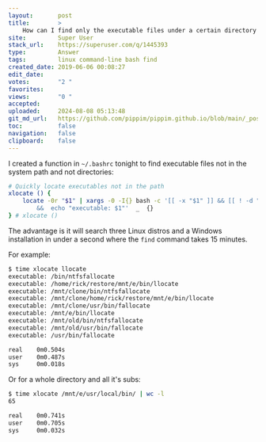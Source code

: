 ```yaml
---
layout:       post
title:        >
    How can I find only the executable files under a certain directory in Linux?
site:         Super User
stack_url:    https://superuser.com/q/1445393
type:         Answer
tags:         linux command-line bash find
created_date: 2019-06-06 00:08:27
edit_date:    
votes:        "2 "
favorites:    
views:        "0 "
accepted:     
uploaded:     2024-08-08 05:13:48
git_md_url:   https://github.com/pippim/pippim.github.io/blob/main/_posts/2019/2019-06-06-How-can-I-find-only-the-executable-files-under-a-certain-directory-in-Linux_.md
toc:          false
navigation:   false
clipboard:    false
---
```


I created a function in `~/.bashrc` tonight to find executable files not in the system path and not directories:



``` bash
# Quickly locate executables not in the path
xlocate () {
    locate -0r "$1" | xargs -0 -I{} bash -c '[[ -x "$1" ]] && [[ ! -d "$1" ]] \
        &&  echo "executable: $1"'  _  {}
} # xlocate ()
```

The advantage is it will search three Linux distros and a Windows installation in under a second where the `find` command takes 15 minutes.

For example:

``` bash
$ time xlocate llocate
executable: /bin/ntfsfallocate
executable: /home/rick/restore/mnt/e/bin/llocate
executable: /mnt/clone/bin/ntfsfallocate
executable: /mnt/clone/home/rick/restore/mnt/e/bin/llocate
executable: /mnt/clone/usr/bin/fallocate
executable: /mnt/e/bin/llocate
executable: /mnt/old/bin/ntfsfallocate
executable: /mnt/old/usr/bin/fallocate
executable: /usr/bin/fallocate

real	0m0.504s
user	0m0.487s
sys 	0m0.018s
```

Or for a whole directory and all it's subs:

``` bash
$ time xlocate /mnt/e/usr/local/bin/ | wc -l
65

real	0m0.741s
user	0m0.705s
sys 	0m0.032s
```

